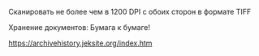 Сканировать не более чем в 1200 DPI c обоих сторон в формате TIFF

Хранение документов: Бумага к бумаге!

https://archivehistory.jeksite.org/index.htm